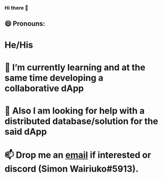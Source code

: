 ### Hi there 👋
## 😄 Pronouns: 
# He/His
# 🌱 I’m currently learning and at the same time developing a collaborative dApp   
# 🤔 Also I am looking for help with a distributed database/solution for the said dApp
# 📫 Drop me an [email](wairiukosimon@gmail.com) if interested or discord (Simon Wairiuko#5913).
<!--
**Wairiuko/Wairiuko** is a ✨ _special_ ✨ repository because its `README.md` (this file) appears on your GitHub profile.

Here are some ideas to get you started:

- 🔭 I’m currently working on ...
- 🌱 I’m currently learning ...
- 👯 I’m looking to collaborate on ...
- 🤔 I’m looking for help with ...
- 💬 Ask me about ...
- 📫 How to reach me: ...
- 😄 Pronouns: ...
- ⚡ Fun fact: ...
-->
